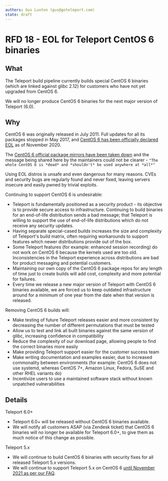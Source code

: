 ```yaml
---
authors: Gus Luxton (gus@goteleport.com)
state: draft
---
```


# RFD 18 - EOL for Teleport CentOS 6 binaries

## What

The Teleport build pipeline currently builds special CentOS 6 binaries (which are linked
against glibc 2.12) for customers who have not yet upgraded from CentOS 6.

We will no longer produce CentOS 6 binaries for the next major version of Teleport (6.0).

## Why

CentOS 6 was originally released in July 2011. Full updates for all its packages stopped
in May 2017, and [CentOS 6 has been officially declared EOL](https://wiki.centos.org/FAQ/General#What_is_the_support_.27.27end_of_life.27.27_for_each_CentOS_release.3F)
as of November 2020.

The [CentOS 6 official package mirrors have been taken down](http://mirror.centos.org/centos-6/6/readme)
and the message being shared here by the maintainers could not be clearer - `"The whole CentOS 6 is *dead* and *shouldn't* be used anywhere at *all*"`

Using EOL distros is unsafe and even dangerous for many reasons. CVEs and security bugs are regularly found
and never fixed, leaving servers insecure and easily pwned by trivial exploits.

Continuing to support CentOS 6 is undesirable:
- Teleport is fundamentally positioned as a security product - its objective is to provide secure access
  to infrastructure. Continuing to build binaries for an end-of-life distribution sends a bad message;
  that Teleport is willing to support the use of end-of-life distributions which do not receive any
  security updates.
- Having separate special-cased builds increases the size and complexity of Teleport's build
  matrix, often requiring workarounds to support features which newer distributions provide out of the box.
- Some Teleport features (for example: enhanced session recording) do not work on CentOS 6 because
  the kernels used are too old. Inconsistencies in the Teleport experience across distributions are
  bad for product messaging and potential customers.
- Maintaining our own copy of the CentOS 6 package repos for any length of time just to create builds
  will add cost, complexity and more potential for failures.
- Every time we release a new major version of Teleport with CentOS 6 binaries available, we are forced us to
  keep outdated infrastructure around for a minimum of one year from the date when that version is released.

Removing CentOS 6 builds will:
  - Make testing of future Teleport releases easier and more consistent by decreasing the number of different
    permutations that must be tested
  - Allow us to test and link all built binaries against the same version of glibc, increasing confidence
    in compatibility
  - Reduce the complexity of our download page, allowing people to find the correct binaries more easily
  - Make providing Teleport support easier for the customer success team
  - Make writing documentation and examples easier, due to increased commonality between environments
    (for example: CentOS 6 does not use systemd, whereas CentOS 7+, Amazon Linux, Fedora, SuSE and other
    RHEL variants do)
  - Incentivize users to use a maintained software stack without known unpatched vulnerabilities

## Details

Teleport 6.0+
- Teleport 6.0+ will be released without CentOS 6 binaries available.
- We will notify all customers ASAP (via Zendesk ticket) that CentOS 6 binaries will no longer
  be available for Teleport 6.0+, to give them as much notice of this change as possible.
  
Teleport 5.x
- We will continue to build CentOS 6 binaries with security fixes for all released Teleport 5.x versions.
- We will continue to support Teleport 5.x on CentOS 6 [until November 2021
  as per our FAQ](https://goteleport.com/teleport/docs/faq/).
